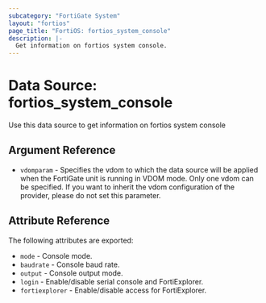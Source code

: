 ```yaml
---
subcategory: "FortiGate System"
layout: "fortios"
page_title: "FortiOS: fortios_system_console"
description: |-
  Get information on fortios system console.
---
```


# Data Source: fortios_system_console
Use this data source to get information on fortios system console

## Argument Reference


* `vdomparam` - Specifies the vdom to which the data source will be applied when the FortiGate unit is running in VDOM mode. Only one vdom can be specified. If you want to inherit the vdom configuration of the provider, please do not set this parameter.


## Attribute Reference

The following attributes are exported:

* `mode` - Console mode.
* `baudrate` - Console baud rate.
* `output` - Console output mode.
* `login` - Enable/disable serial console and FortiExplorer.
* `fortiexplorer` - Enable/disable access for FortiExplorer.

